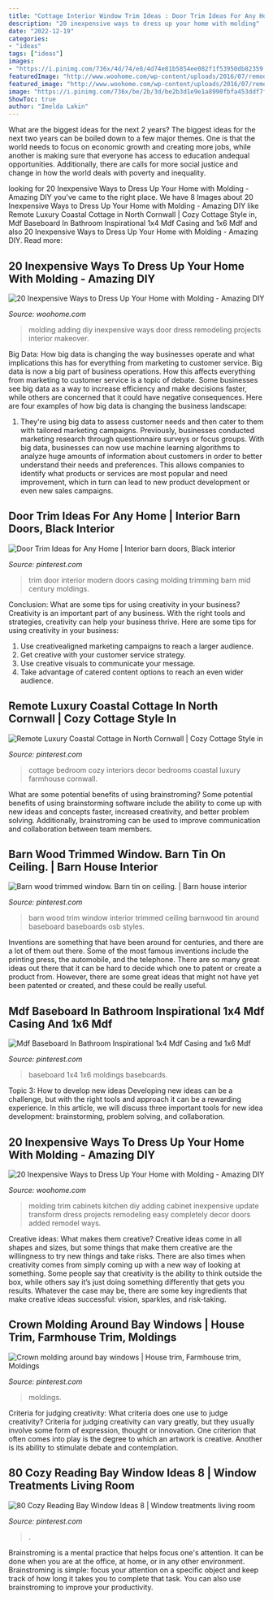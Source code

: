 ```yaml
---
title: "Cottage Interior Window Trim Ideas : Door Trim Ideas For Any Home"
description: "20 inexpensive ways to dress up your home with molding"
date: "2022-12-19"
categories:
- "ideas"
tags: ["ideas"]
images:
- "https://i.pinimg.com/736x/4d/74/e8/4d74e81b5854ee082f1f53950db82359.jpg"
featuredImage: "http://www.woohome.com/wp-content/uploads/2016/07/remodeling-projects-by-adding-molding-7.jpg"
featured_image: "http://www.woohome.com/wp-content/uploads/2016/07/remodeling-projects-by-adding-molding-7.jpg"
image: "https://i.pinimg.com/736x/be/2b/3d/be2b3d1e9e1a8990fbfa453ddf7f918f.jpg"
ShowToc: true
author: "Imelda Lakin"
---
```



What are the biggest ideas for the next 2 years?
The biggest ideas for the next two years can be boiled down to a few major themes. One is that the world needs to focus on economic growth and creating more jobs, while another is making sure that everyone has access to education andequal opportunities. Additionally, there are calls for more social justice and change in how the world deals with poverty and inequality.

	

		
looking for 20 Inexpensive Ways to Dress Up Your Home with Molding - Amazing DIY you've came to the right place. We have 8 Images about 20 Inexpensive Ways to Dress Up Your Home with Molding - Amazing DIY like Remote Luxury Coastal Cottage in North Cornwall | Cozy Cottage Style in, Mdf Baseboard In Bathroom Inspirational 1x4 Mdf Casing and 1x6 Mdf and also 20 Inexpensive Ways to Dress Up Your Home with Molding - Amazing DIY. Read more:
		
    
## 20 Inexpensive Ways To Dress Up Your Home With Molding - Amazing DIY

<img loading=lazy src="http://www.woohome.com/wp-content/uploads/2016/07/remodeling-projects-by-adding-molding-7.jpg" onerror="this.onerror=null;this.src='https://tse2.mm.bing.net/th?id=OIP.TEraZEnt2tvpSZJLU2VwlgHaSL&amp;pid=15.1';" alt="20 Inexpensive Ways to Dress Up Your Home with Molding - Amazing DIY">

_Source: woohome.com_

>molding adding diy inexpensive ways door dress remodeling projects interior makeover. 

	

Big Data: How big data is changing the way businesses operate and what implications this has for everything from marketing to customer service.
Big data is now a big part of business operations. How this affects everything from marketing to customer service is a topic of debate. Some businesses see big data as a way to increase efficiency and make decisions faster, while others are concerned that it could have negative consequences. Here are four examples of how big data is changing the business landscape:
1) They're using big data to assess customer needs and then cater to them with tailored marketing campaigns. Previously, businesses conducted marketing research through questionnaire surveys or focus groups. With big data, businesses can now use machine learning algorithms to analyze huge amounts of information about customers in order to better understand their needs and preferences. This allows companies to identify what products or services are most popular and need improvement, which in turn can lead to new product development or even new sales campaigns.

    
## Door Trim Ideas For Any Home | Interior Barn Doors, Black Interior

<img loading=lazy src="https://i.pinimg.com/736x/b5/89/4d/b5894d2647688061888d684ab6240aa2.jpg" onerror="this.onerror=null;this.src='https://tse3.mm.bing.net/th?id=OIP.Wpx33Zohg70iMnS5BFNIhQHaLJ&amp;pid=15.1';" alt="Door Trim Ideas for Any Home | Interior barn doors, Black interior">

_Source: pinterest.com_

>trim door interior modern doors casing molding trimming barn mid century moldings. 

	

Conclusion: What are some tips for using creativity in your business?
Creativity is an important part of any business. With the right tools and strategies, creativity can help your business thrive. Here are some tips for using creativity in your business: 
1. Use creativealigned marketing campaigns to reach a larger audience.
2. Get creative with your customer service strategy.
3. Use creative visuals to communicate your message.
4. Take advantage of catered content options to reach an even wider audience.

    
## Remote Luxury Coastal Cottage In North Cornwall | Cozy Cottage Style In

<img loading=lazy src="https://i.pinimg.com/736x/90/e9/4f/90e94fadbac078405f3ce43f5c375a19--cottage-bedrooms-cozy-bedroom.jpg?b=t" onerror="this.onerror=null;this.src='https://tse2.mm.bing.net/th?id=OIP.VOxS_j9_LHMKUJ6bMx3YjgHaLI&amp;pid=15.1';" alt="Remote Luxury Coastal Cottage in North Cornwall | Cozy Cottage Style in">

_Source: pinterest.com_

>cottage bedroom cozy interiors decor bedrooms coastal luxury farmhouse cornwall. 

	

What are some potential benefits of using brainstroming?
Some potential benefits of using brainstorming software include the ability to come up with new ideas and concepts faster, increased creativity, and better problem solving. Additionally, brainstroming can be used to improve communication and collaboration between team members.

    
## Barn Wood Trimmed Window. Barn Tin On Ceiling. | Barn House Interior

<img loading=lazy src="https://i.pinimg.com/736x/85/88/da/8588daea602daaafc2c6ae03f43f7d7d--barn-tin-barn-wood.jpg" onerror="this.onerror=null;this.src='https://tse4.mm.bing.net/th?id=OIP.9W_umhwM69HWms-HYXtIvAHaJ6&amp;pid=15.1';" alt="Barn wood trimmed window. Barn tin on ceiling. | Barn house interior">

_Source: pinterest.com_

>barn wood trim window interior trimmed ceiling barnwood tin around baseboard baseboards osb styles. 

	

Inventions are something that have been around for centuries, and there are a lot of them out there. Some of the most famous inventions include the printing press, the automobile, and the telephone. There are so many great ideas out there that it can be hard to decide which one to patent or create a product from. However, there are some great ideas that might not have yet been patented or created, and these could be really useful.

    
## Mdf Baseboard In Bathroom Inspirational 1x4 Mdf Casing And 1x6 Mdf

<img loading=lazy src="https://i.pinimg.com/736x/4d/74/e8/4d74e81b5854ee082f1f53950db82359.jpg" onerror="this.onerror=null;this.src='https://tse4.mm.bing.net/th?id=OIP.J8cQnwdRTu9uvSo7nk9BCwHaKH&amp;pid=15.1';" alt="Mdf Baseboard In Bathroom Inspirational 1x4 Mdf Casing and 1x6 Mdf">

_Source: pinterest.com_

>baseboard 1x4 1x6 moldings baseboards. 

	

Topic 3: How to develop new ideas
Developing new ideas can be a challenge, but with the right tools and approach it can be a rewarding experience. In this article, we will discuss three important tools for new idea development: brainstorming, problem solving, and collaboration.

    
## 20 Inexpensive Ways To Dress Up Your Home With Molding - Amazing DIY

<img loading=lazy src="http://www.woohome.com/wp-content/uploads/2016/07/remodeling-projects-by-adding-molding-5.jpg" onerror="this.onerror=null;this.src='https://tse2.mm.bing.net/th?id=OIP.F3EOuELjQdKQKOT99nx6EQHaJ4&amp;pid=15.1';" alt="20 Inexpensive Ways to Dress Up Your Home with Molding - Amazing DIY">

_Source: woohome.com_

>molding trim cabinets kitchen diy adding cabinet inexpensive update transform dress projects remodeling easy completely decor doors added remodel ways. 

	

Creative ideas: What makes them creative?
Creative ideas come in all shapes and sizes, but some things that make them creative are the willingness to try new things and take risks. There are also times when creativity comes from simply coming up with a new way of looking at something. Some people say that creativity is the ability to think outside the box, while others say it’s just doing something differently that gets you results. Whatever the case may be, there are some key ingredients that make creative ideas successful: vision, sparkles, and risk-taking.

    
## Crown Molding Around Bay Windows | House Trim, Farmhouse Trim, Moldings

<img loading=lazy src="https://i.pinimg.com/736x/01/86/ec/0186ec0d2aa75674a9229a9a0b3dc3be.jpg" onerror="this.onerror=null;this.src='https://tse3.mm.bing.net/th?id=OIP.B_Knbf1o4m8zuoD3wzSA_AAAAA&amp;pid=15.1';" alt="Crown molding around bay windows | House trim, Farmhouse trim, Moldings">

_Source: pinterest.com_

>moldings. 

	

Criteria for judging creativity: What criteria does one use to judge creativity?
Criteria for judging creativity can vary greatly, but they usually involve some form of expression, thought or innovation. One criterion that often comes into play is the degree to which an artwork is creative. Another is its ability to stimulate debate and contemplation.

    
## 80 Cozy Reading Bay Window Ideas 8 | Window Treatments Living Room

<img loading=lazy src="https://i.pinimg.com/736x/be/2b/3d/be2b3d1e9e1a8990fbfa453ddf7f918f.jpg" onerror="this.onerror=null;this.src='https://tse4.mm.bing.net/th?id=OIP.RsmDW35jSks5kFh8P7LfoAHaJ3&amp;pid=15.1';" alt="80 Cozy Reading Bay Window Ideas 8 | Window treatments living room">

_Source: pinterest.com_

>. 

	

Brainstroming is a mental practice that helps focus one's attention. It can be done when you are at the office, at home, or in any other environment. Brainstroming is simple: focus your attention on a specific object and keep track of how long it takes you to complete that task. You can also use brainstroming to improve your productivity.

